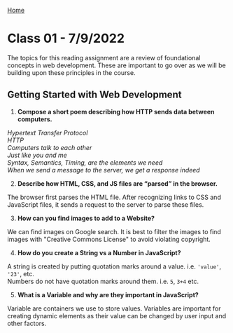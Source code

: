 [Home](/README.md)

# Class 01 - 7/9/2022

The topics for this reading assignment are a review of foundational concepts in web development. These are important to go over as we will be building upon these principles in the course.

## Getting Started with Web Development

1. **Compose a short poem describing how HTTP sends data between computers.**

*Hypertext Transfer Protocol*  
*HTTP*  
*Computers talk to each other*  
*Just like you and me*  
*Syntax, Semantics, Timing, are the elements we need*  
*When we send a message to the server, we get a response indeed*

2. **Describe how HTML, CSS, and JS files are “parsed” in the browser.**

The browser first parses the HTML file. After recognizing links to CSS and JavaScript files, it sends a request to the server to parse these files.

3. **How can you find images to add to a Website?**

We can find images on Google search. It is best to filter the images to find images with "Creative Commons License" to avoid violating copyright.

4. **How do you create a String vs a Number in JavaScript?**

A string is created by putting quotation marks around a value. i.e. `'value'`, `'23'`, etc.  
Numbers do not have quotation marks around them. i.e. `5`, `3+4` etc.

5. **What is a Variable and why are they important in JavaScript?**

Variable are containers we use to store values. Variables are important for creating dynamic elements as their value can be changed by user input and other factors.